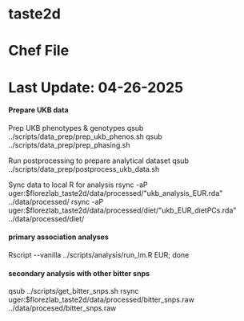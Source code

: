 # taste2d
# Chef File 
# Last Update: 04-26-2025


#### Prepare UKB data
Prep UKB phenotypes & genotypes 
qsub ../scripts/data_prep/prep_ukb_phenos.sh
qsub ../scripts/data_prep/prep_phasing.sh

Run postprocessing to prepare analytical dataset
qsub ../scripts/data_prep/postprocess_ukb_data.sh 

Sync data to local R for analysis
rsync -aP uger:$florezlab_taste2d/data/processed/"ukb_analysis_EUR.rda" ../data/processed/
rsync -aP uger:$florezlab_taste2d/data/processed/diet/"ukb_EUR_dietPCs.rda" ../data/processed/diet/

#### primary association analyses 
Rscript --vanilla ../scripts/analysis/run_lm.R EUR; done 

#### secondary analysis with other bitter snps
qsub ../scripts/get_bitter_snps.sh
rsync uger:$florezlab_taste2d/data/processed/bitter_snps.raw ../data/procesed/bitter_snps.raw

